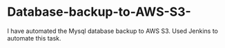 # Database-backup-to-AWS-S3-

I have automated the Mysql database backup to AWS S3. Used Jenkins to automate this task. 
